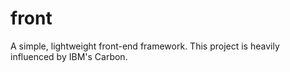 # front
A simple, lightweight front-end framework. This project is heavily influenced by IBM's Carbon.
